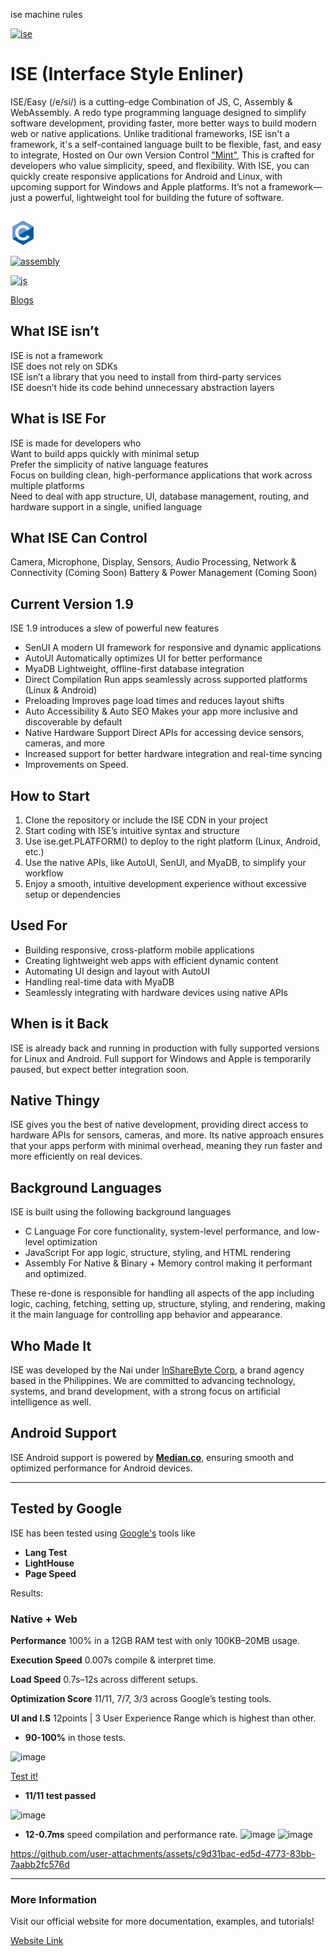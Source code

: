ise machine rules

<a href="https://ise.web.app" target="_blank" rel="noreferrer"> <img src="https://ise.web.app/icon/1.png" alt="ise" width="40" height="40"/> </a>

# ISE (Interface Style Enliner)

ISE/Easy (/e/si/) is a cutting-edge Combination of JS, C, Assembly & WebAssembly. A redo type programming language designed to simplify software development, providing faster, more better ways to build modern web or native applications. Unlike traditional frameworks, ISE isn't a framework, it's a self-contained language built to be flexible, fast, and easy to integrate, Hosted on Our own Version Control ["Mint"](https://ise.web.app), This is crafted for developers who value simplicity, speed, and flexibility. With ISE, you can quickly create responsive applications for Android and Linux, with upcoming support for Windows and Apple platforms. It’s not a framework—just a powerful, lightweight tool for building the future of software.

<p align="left" style="display:flex; flex-direction:row;">
  
  <a href="https://www.cprogramming.com/" target="_blank" rel="noreferrer"> <img src="https://raw.githubusercontent.com/devicons/devicon/master/icons/c/c-original.svg" alt="c" width="40" height="40"/> </a>

<a href="https://www.ibm.com/docs/en/aix/7.3?topic=aix-assembler-language-reference" target="_blank" rel="noreferrer"> <img src="https://static-00.iconduck.com/assets.00/file-type-assembly-icon-256x256-b4mbs5dp.png" alt="assembly" width="40" height="40"/> </a>

<a href="https://developer.mozilla.org/en-US/docs/Web/JavaScript" target="_blank" rel="noreferrer"> <img src="https://encrypted-tbn0.gstatic.com/images?q=tbn:ANd9GcQEYRKINm5PSTurKl9UP1j8if4D1daZsFNGmFcd57CP4A&s" alt="js" width="40" height="40"/> </a>
</p>

[Blogs](blogs.md)

## What ISE isn’t
ISE is not a framework  
ISE does not rely on SDKs  
ISE isn’t a library that you need to install from third-party services  
ISE doesn’t hide its code behind unnecessary abstraction layers  

## What is ISE For
ISE is made for developers who  
Want to build apps quickly with minimal setup  
Prefer the simplicity of native language features  
Focus on building clean, high-performance applications that work across multiple platforms  
Need to deal with app structure, UI, database management, routing, and hardware support in a single, unified language  

## What ISE Can Control
Camera, Microphone, Display, Sensors, Audio Processing, Network & Connectivity (Coming Soon) Battery & Power Management (Coming Soon)

## Current Version 1.9 
ISE 1.9 introduces a slew of powerful new features  
- SenUI A modern UI framework for responsive and dynamic applications  
- AutoUI Automatically optimizes UI for better performance  
- MyaDB Lightweight, offline-first database integration  
- Direct Compilation Run apps seamlessly across supported platforms (Linux & Android)  
- Preloading Improves page load times and reduces layout shifts  
- Auto Accessibility & Auto SEO Makes your app more inclusive and discoverable by default  
- Native Hardware Support Direct APIs for accessing device sensors, cameras, and more  
- Increased support for better hardware integration and real-time syncing  
- Improvements on Speed.

## How to Start
1. Clone the repository or include the ISE CDN in your project  
2. Start coding with ISE’s intuitive syntax and structure  
3. Use ise.get.PLATFORM() to deploy to the right platform (Linux, Android, etc.)  
4. Use the native APIs, like AutoUI, SenUI, and MyaDB, to simplify your workflow  
5. Enjoy a smooth, intuitive development experience without excessive setup or dependencies  

## Used For
- Building responsive, cross-platform mobile applications  
- Creating lightweight web apps with efficient dynamic content  
- Automating UI design and layout with AutoUI  
- Handling real-time data with MyaDB  
- Seamlessly integrating with hardware devices using native APIs  

## When is it Back
ISE is already back and running in production with fully supported versions for Linux and Android. Full support for Windows and Apple is temporarily paused, but expect better integration soon.

## Native Thingy
ISE gives you the best of native development, providing direct access to hardware APIs for sensors, cameras, and more. Its native approach ensures that your apps perform with minimal overhead, meaning they run faster and more efficiently on real devices.

## Background Languages
ISE is built using the following background languages  
- C Language For core functionality, system-level performance, and low-level optimization  
- JavaScript For app logic, structure, styling, and HTML rendering
- Assembly For Native & Binary + Memory control making it performant and optimized.

These re-done is responsible for handling all aspects of the app including logic, caching, fetching, setting up, structure, styling, and rendering, making it the main language for controlling app behavior and appearance.

## Who Made It
ISE was developed by the Nai under [InShareByte Corp](https://insb.web.app), a brand agency based in the Philippines. We are committed to advancing technology, systems, and brand development, with a strong focus on artificial intelligence as well.

## Android Support
ISE Android support is powered by [**Median.co**](https://median.co), ensuring smooth and optimized performance for Android devices.

---

## Tested by Google

ISE has been tested using [Google's](https://google.com) tools like

- **Lang Test**
- **LightHouse**
- **Page Speed**

Results:

### Native + Web

**Performance** 
100% in a 12GB RAM test with only 100KB–20MB usage.

**Execution Speed** 
0.007s compile & interpret time.

**Load Speed** 
0.7s–12s across different setups.

**Optimization Score**
 11/11, 7/7, 3/3 across Google’s testing tools.

**UI and I.S** 
12points | 3 User Experience Range which is highest than other.

- **90-100%** in those tests.

![image](https://github.com/user-attachments/assets/d4b5f546-450e-4ea2-9909-2c8aaf63b3f3)

[Test it!](https://pagespeed.web.dev/analysis/https-ise-web-app/ujv8l66qyy?form_factor=mobile)
- **11/11 test passed**

![image](https://github.com/user-attachments/assets/d6d11e58-395f-4ade-a95d-5209a21e5604)
- **12-0.7ms** speed compilation and performance rate.
![image](https://github.com/user-attachments/assets/950bbda3-3656-48b6-86ad-a4f7f2380d29)
![image](https://github.com/user-attachments/assets/e24f0035-6aea-4517-8e45-d2597ef3ef5e)

https://github.com/user-attachments/assets/c9d31bac-ed5d-4773-83bb-7aabb2fc576d



---

### More Information
Visit our official website for more documentation, examples, and tutorials!

[Website Link](https://ise.web.app)
